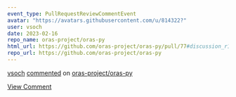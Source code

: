 ```yaml
---
event_type: PullRequestReviewCommentEvent
avatar: "https://avatars.githubusercontent.com/u/814322?"
user: vsoch
date: 2023-02-16
repo_name: oras-project/oras-py
html_url: https://github.com/oras-project/oras-py/pull/77#discussion_r1108848970
repo_url: https://github.com/oras-project/oras-py
---
```


<a href='https://github.com/vsoch' target='_blank'>vsoch</a> <a href='https://github.com/oras-project/oras-py/pull/77#discussion_r1108848970' target='_blank'>commented</a> on <a href='https://github.com/oras-project/oras-py' target='_blank'>oras-project/oras-py</a>

<a href='https://github.com/oras-project/oras-py/pull/77#discussion_r1108848970' target='_blank'>View Comment</a>